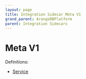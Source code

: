 ```yaml
---
layout: page
title: Integration Sidecar Meta V1
grand_parent: ArangoDBPlatform
parent: Integration Sidecars
---
```


# Meta V1

Definitions:

- [Service](https://github.com/arangodb/kube-arangodb/blob/1.3.0/integrations/meta/v1/definition/definition.proto)
